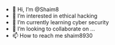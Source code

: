 - 👋 Hi, I’m @Shaim8
- 👀 I’m interested in ethical hacking
- 🌱 I’m currently learning cyber security 
- 💞️ I’m looking to collaborate on ...
- 📫 How to reach me shaim8930

<!---
Shaim8930/Shaim8930 is a ✨ special ✨ repository because its `README.md` (this file) appears on your GitHub profile.
You can click the Preview link to take a look at your changes.
--->
